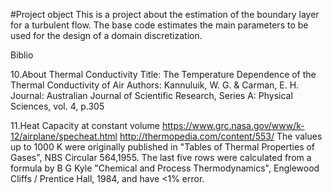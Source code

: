 #Project object 
This is a project about the estimation of the boundary layer for a turbulent flow. The base code estimates the main parameters to be used for the design of a domain discretization.
 

Biblio

10.About Thermal Conductivity
Title: The Temperature Dependence of the Thermal Conductivity of Air
Authors: Kannuluik, W. G. & Carman, E. H.
Journal: Australian Journal of Scientific Research, Series A: Physical Sciences, vol. 4, p.305          

11.Heat Capacity at constant volume
https://www.grc.nasa.gov/www/k-12/airplane/specheat.html
http://thermopedia.com/content/553/ 
The values up to 1000 K were originally published in "Tables of Thermal Properties of Gases", NBS Circular 564,1955. The last five rows were calculated from a formula by B G Kyle "Chemical and Process Thermodynamics", Englewood Cliffs / Prentice Hall, 1984, and have <1% error.
